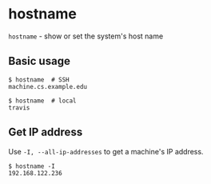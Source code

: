 # hostname

`hostname` - show or set the system's host name

## Basic usage
```
$ hostname  # SSH
machine.cs.example.edu

$ hostname  # local
travis
```

## Get IP address
Use `-I, --all-ip-addresses` to get a machine's IP address.
```
$ hostname -I
192.168.122.236
```

